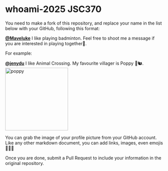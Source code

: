 # whoami-2025 JSC370
You need to make a fork of this repository, and replace your name in the list below with your GitHub, following this format:

[**@Maveluke**](https://github.com/Maveluke) I like playing badminton. Feel free to shoot me a message if you are interested in playing together🏸.   

For example:

[**@jenydu**](https://github.com/jenydu) I like Animal Crossing. My favourite villager is Poppy 🍂🐿️. <img src="https://preview.redd.it/f79f0cv1o7j51.jpg?auto=webp&s=1e572edf80d0eba0c35c77c3c81231d9e626d366" alt="poppy" width="200px">

You can grab the image of your profile picture from your GitHub account. Like any other markdown document, you can add links, images, even emojis 🍋🍰🐸

Once you are done, submit a Pull Request to include your information in the original repository.
